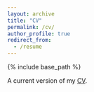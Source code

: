 ```yaml
---
layout: archive
title: "CV"
permalink: /cv/
author_profile: true
redirect_from:
  - /resume
---
```


{% include base_path %}

A current version of my [CV](http://johnbarbish.github.io/files/barbish_cv.pdf).
